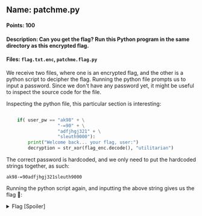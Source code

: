 ## Name: patchme.py
#### Points: 100
#### Description: Can you get the flag? Run this Python program in the same directory as this encrypted flag.
#### Files: `flag.txt.enc`, `patchme.flag.py`

We receive two files, where one is an encrypted flag, and the other is a python script to decipher the flag. 
Running the python file prompts us to input a password. Since we don't have any password yet, it might be useful to inspect the source code
for the file.

Inspecting the python file, this particular section is interesting:

```python

    if( user_pw == "ak98" + \
                   "-=90" + \
                   "adfjhgj321" + \
                   "sleuth9000"):
        print("Welcome back... your flag, user:")
        decryption = str_xor(flag_enc.decode(), "utilitarian")

```

The correct password is hardcoded, and we only need to put the hardcoded strings together, as such:

```
ak98-=90adfjhgj321sleuth9000
```

Running the python script again, and inputting the above string gives us the flag 🚩:

<details>
  <summary>Flag [Spoiler]</summary>
  
  ```console 
  
  ┌──(gagr㉿desktop)-[/pico/picoCTF2022/reverse-engineering/patchme-py]
  └─$ python3 patchme.flag.py
  Please enter correct password for flag: ak98-=90adfjhgj321sleuth9000
  Welcome back... your flag, user:
  picoCTF{p47ch1ng_l1f3_h4ck_4d5af99c}
  
  ```
  
</details>
